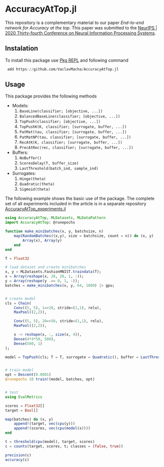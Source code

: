 
# AccuracyAtTop.jl

This repository is a complementary material to our paper *End-to-end network for Accuracy at the top*. This paper was submitted to the [NeurIPS | 2020 Thirty-fourth Conference on Neural Information Processing Systems](https://nips.cc/Conferences/2020).

 ## Instalation

To install this package use [Pkg REPL]([https://docs.julialang.org/en/v1/stdlib/Pkg/index.html](https://docs.julialang.org/en/v1/stdlib/Pkg/index.html)) and following command

```julia
 add https://github.com/VaclavMacha/AccuracyAtTop.jl
```

 ## Usage
 
 This package provides the following methods
* Models:
    1. `BaseLine(classifier; [objective, ...])`
    2. `BalancedBaseLine(classifier; [objective, ...])`
    3. `TopPush(classifier; [objective, ...])`
    4. `TopPushK(K, classifier; [surrogate, buffer, ...])`
    5. `PatMat(tau, classifier; [surrogate, buffer, ...])`
    6. `PatMatNP(tau, classifier; [surrogate, buffer, ...])`
    7. `RecAtK(K, classifier; [surrogate, buffer, ...])`
    8. `PrecAtRec(rec, classifier; [surrogate, buffer, ...])`
* Buffers:
    1. `NoBuffer()`
    2. `ScoresDelay(T, buffer_size)`
    3. `LastThreshold(batch_ind, sample_ind)`
* Surrogates:
    1. `Hinge(theta)`
    2. `Quadratic(theta)`
    3. `Sigmoid(theta)`

The following example shows the basic use of the package. The complete set of all experiments included in the article is in a separate repository [AccuracyAtTop_experiments.jl](https://github.com/VaclavMacha/AccuracyAtTop_experiments.jl)

```julia
using AccuracyAtTop, MLDatasets, MLDataPattern
import AccuracyAtTop: @runepochs

function make_minibatches(x, y, batchsize, n)
    map(RandomBatches((x,y), size = batchsize, count = n)) do (x, y)
        Array(x), Array(y)
    end
end

T = Float32

# load dataset and create minibatches
x, y = MLDatasets.FashionMNIST.traindata(T);
x = Array(reshape(x, 28, 28, 1, :));
y = Array(reshape(y .== 0, 1, :));
batches = make_minibatches(x, y, 64, 1000) |> gpu;


# create model
cls = Chain(
    Conv((5, 5), 1=>20, stride=(1,1), relu),
    MaxPool((2,2)),

    Conv((5, 5), 20=>50, stride=(1,1), relu),
    MaxPool((2,2)),

    x -> reshape(x, :, size(x, 4)),
    Dense(4*4*50, 500),
    Dense(500, 1)
);

model = TopPush(cls; T = T, surrogate = Quadratic(), buffer = LastThreshold(1,1)) |> gpu


# train model
opt = Descent(0.0001)
@runepochs 10 train!(model, batches, opt)


# test
using EvalMetrics

scores = Float32[]
target = Bool[]

map(batches) do (x, y)
    append!(target, vec(cpu(y)))
    append!(scores, vec(cpu(model(x))))
end

t = threshold(cpu(model), target, scores)
c = counts(target, scores, t; classes = (false, true))

precision(c)
accuracy(c)
```